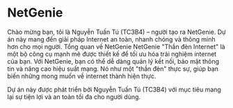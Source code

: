 # NetGenie
Chào mừng bạn, tôi là Nguyễn Tuấn Tú (TC3B4) – người tạo ra NetGenie. Dự án này mang đến giải pháp Internet an toàn, nhanh chóng và thông minh hơn cho mọi người.
Tổng quan về NetGenie
NetGenie "Thần đèn Internet" là một bộ công cụ mạnh mẽ được thiết kế để tối ưu hóa trải nghiệm internet của bạn. Với NetGenie, bạn có thể dễ dàng quản lý kết nối, bảo mật thông tin và nâng cao hiệu suất mạng. Nó như một "thần đèn" thực sự, giúp bạn biến những mong muốn về internet thành hiện thực.

Dự án này được phát triển bởi Nguyễn Tuấn Tú (TC3B4) với mục tiêu mang lại sự tiện lợi và an toàn tối đa cho người dùng.
